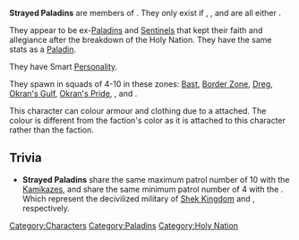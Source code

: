 **Strayed Paladins** are members of [](03%20-%20Projects%20&%20Wikis/Kenshi/Kenshi%20Wiki/Kenshi%20Wiki%20Template/The_Holy_Nation.md). They only exist if [](Holy_Lord_Phoenix.md), [](High_Inquisitor_Seta.md), and [](High_Inquisitor_Valtena.md) are all either [](World_States.md).

They appear to be ex-[Paladins](Paladin.md "wikilink") and
[Sentinels](Holy_Sentinel.md "wikilink") that kept their faith and
allegiance after the breakdown of the Holy Nation. They have the same
stats as a [Paladin](Paladin.md "wikilink").

They have Smart [Personality](Personality.md "wikilink").

They spawn in squads of 4-10 in these zones:
[Bast](Bast_(Zone).md "wikilink"), [Border Zone](Border_Zone.md "wikilink"),
[Dreg](Dreg.md "wikilink"), [Okran's Gulf](Okran's_Gulf.md "wikilink"),
[Okran's Pride](Okran's_Pride.md "wikilink"), [](Okran's_Valley.md), and [](Skinner's_Roam.md).

This character can colour armour and clothing due to a [](Colour_Scheme.md) attached. The colour is different from
the faction's color as it is attached to this character rather than the
faction.

## Trivia

- **Strayed Paladins** share the same maximum patrol number of 10 with
  the [Kamikazes](Kamikaze.md "wikilink"), and share the same minimum
  patrol number of 4 with the [](Samurai_Rogue.md). Which represent the decivilized
  military of [Shek Kingdom](03%20-%20Projects%20&%20Wikis/Kenshi/Kenshi%20Wiki/Kenshi%20Wiki%20Template/Shek_Kingdom.md "wikilink") and [](03%20-%20Projects%20&%20Wikis/Kenshi/Kenshi%20Wiki/Kenshi%20Wiki%20Template/United_Cities.md), respectively.

[Category:Characters](Category:Characters "wikilink")
[Category:Paladins](Category:Paladins "wikilink") [Category:Holy
Nation](Category:Holy_Nation "wikilink")